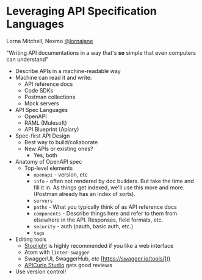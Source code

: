 # Leveraging API Specification Languages

Lorna Mitchell, Nexmo [@lornajane](https://twitter.com/lornajane)

"Writing API documentations in a way that's **so** simple that even computers can understand"
* Describe APIs in a machine-readable way
* Machine can read it and write:
    * API reference docs
    * Code SDKs
    * Postman collections
    * Mock servers
* API Spec Languages
    * OpenAPI
    * RAML (Mulesoft)
    * API Blueprint (Apiary)
* Spec-first API Design
    * Best way to build/collaborate
    * New APIs or existing ones?
        * Yes, both
* Anatomy of OpenAPI spec
    * Top-level elements
        * `openapi` - version, etc
        * `info` - often not rendered by doc builders. But take the time and fill it in. As things get indexed, we'll use this more and more. (Postman already has an index of sorts).
        * `servers`
        * `paths` - What you typically think of as API reference docs
        * `components` - Describe things here and refer to them from elsewhere in the API. Responses, field formats, etc.
        * `security` - auth (oauth, basic auth, etc.)
        * `tags`
* Editing tools
    * [Stoplight](https://stoplight.io/) is highly recommended if you like a web interface
    * Atom with `linter-swagger`
    * SwaggerUI, SwaggerHub, etc [https://swagger.io/tools/]()
    * [APICurio Studio](https://www.apicur.io/) gets good reviews
* Use version control!

